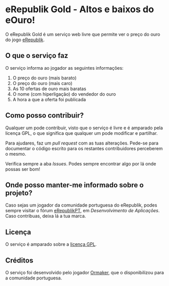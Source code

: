 eRepublik Gold - Altos e baixos do eOuro!
=========================================

O eRepublik Gold é um serviço web livre que permite ver o preço do ouro do jogo [eRepublik](http://www.erepublik.com).

O que o serviço faz
-------

O serviço informa ao jogador as seguintes informações:

 1. O preço do ouro (mais barato)
 2. O preço do ouro (mais caro)
 3. As 10 ofertas de ouro mais baratas
 4. O nome (com hiperligação) do vendedor do ouro
 5. A hora a que a oferta foi publicada

Como posso contribuir?
-------

Qualquer um pode contribuir, visto que o serviço é livre e é amparado pela licença GPL, o que significa que qualquer um pode modificar e partilhar.

Para ajudares, faz um *pull request* com as tuas alterações. Pede-se para documentar o código escrito para os restantes contribuidores perceberem o mesmo.

Verifica sempre a aba *Issues*. Podes sempre encontrar algo por lá onde possas ser bom!

Onde posso manter-me informado sobre o projeto?
-------

Caso sejas um jogador da comunidade portuguesa do eRepublik, podes sempre visitar o fórum [eRepublikPT](http://www.erepublikpt.com), em *Desenvolvimento de Aplicações*. Caso contribuas, deixa lá a tua marca.

Licença
-------

O serviço é amparado sobre a [licença GPL](https://www.gnu.org/licenses/gpl.html).

Créditos
-------

O serviço foi desenvolvido pelo jogador [Ormaker](https://www.erepublik.com/br/citizen/profile/9236118/), que o disponibilizou para a comunidade portuguesa.

